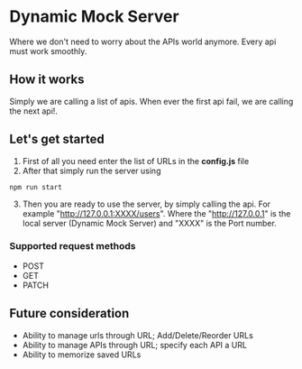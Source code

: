 # Dynamic Mock Server

Where we don't need to worry about the APIs world anymore. Every api must work smoothly.

## How it works

Simply we are calling a list of apis. When ever the first api fail, we are calling the next api!.

## Let's get started

1. First of all you need enter the list of URLs in the <b>config.js</b> file
2. After that simply run the server using

```npm
npm run start
```

3. Then you are ready to use the server, by simply calling the api. For example "http://127.0.0.1:XXXX/users". Where the "http://127.0.0.1" is the local server (Dynamic Mock Server) and "XXXX" is the Port number.

### Supported request methods

- POST
- GET
- PATCH

## Future consideration

- Ability to manage urls through URL; Add/Delete/Reorder URLs
- Ability to manage APIs through URL; specify each API a URL
- Ability to memorize saved URLs
